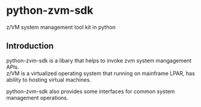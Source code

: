 # python-zvm-sdk
z/VM system management tool kit in python


Introduction
------------
python-zvm-sdk is a libary that helps to invoke zvm system mangagement APIs.  
z/VM is a virtualized operating system that running on mainframe LPAR, has ability to hosting virtual machines.

python-zvm-sdk also provides some interfaces for common system management operations.

